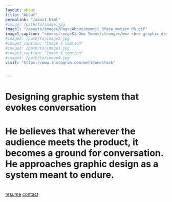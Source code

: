 ```yaml
---
layout: about
title: "About"
permalink: "/about.html"
#image: /path/to/image.jpg
image1: "/assets/images/Page/About/memoji_3face_motion_05.gif"
image1_caption: "<em><strong>Ki-One Yoon</strong></em> <br> graphic designer"
#image2: /path/to/image2.jpg
#image2_caption: "Image 2 caption"
#image3: /path/to/image3.jpg
#image3_caption: "Image 3 caption"
#image4: /path/to/image4.jpg
visit: "https://www.instagram.com/welldonestack"


---
```


<h1 class="display-1 font-weight-normal">
                    Designing graphic system that evokes conversation 
                </h1>

<h1 class="caption-text">
He believes that wherever the audience meets the product, it becomes a ground for conversation. He approaches graphic design as a system meant to endure.</h1>

<br>
<a class="btn btn-trans" href="https://github.com/wowthemesnet/template-pintereso-bootstrap-jekyll/archive/master.zip"><i class="fa fa-download"></i> resume</a> 
<a class="btn btn-trans" href="{{site.baseurl}}/contact.html"><i class="fa fa-envelope"></i> contact</a> 
